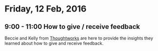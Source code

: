 Friday, 12 Feb, 2016
====================

9:00 - 11:00 How to give / receive feedback
-------------------------------------------

Beccie and Kelly from [Thoughtworks](https://www.thoughtworks.com/)
are here to provide the insights they learned about how to give
and receive feedback.
